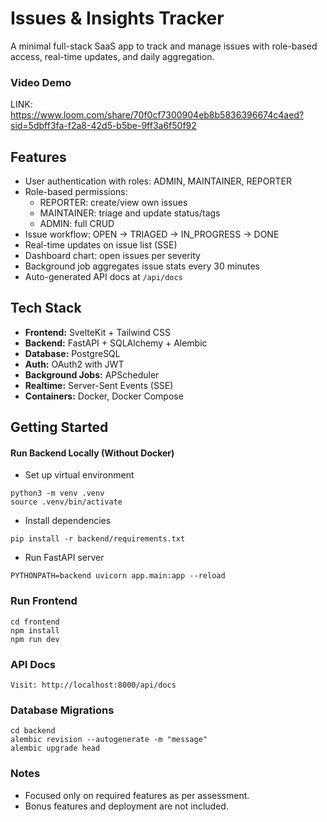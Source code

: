# Issues & Insights Tracker

A minimal full-stack SaaS app to track and manage issues with role-based access, real-time updates, and daily aggregation.

### Video Demo
LINK: https://www.loom.com/share/70f0cf7300904eb8b5836396674c4aed?sid=5dbff3fa-f2a8-42d5-b5be-9ff3a6f50f92

## Features

- User authentication with roles: ADMIN, MAINTAINER, REPORTER
- Role-based permissions:
  - REPORTER: create/view own issues
  - MAINTAINER: triage and update status/tags
  - ADMIN: full CRUD
- Issue workflow: OPEN → TRIAGED → IN_PROGRESS → DONE
- Real-time updates on issue list (SSE)
- Dashboard chart: open issues per severity
- Background job aggregates issue stats every 30 minutes
- Auto-generated API docs at `/api/docs`

## Tech Stack

- **Frontend:** SvelteKit + Tailwind CSS
- **Backend:** FastAPI + SQLAlchemy + Alembic
- **Database:** PostgreSQL
- **Auth:** OAuth2 with JWT
- **Background Jobs:** APScheduler
- **Realtime:** Server-Sent Events (SSE)
- **Containers:** Docker, Docker Compose

## Getting Started

#### Run Backend Locally (Without Docker)

- Set up virtual environment
```
python3 -m venv .venv
source .venv/bin/activate
```

- Install dependencies
```
pip install -r backend/requirements.txt
```

- Run FastAPI server
```
PYTHONPATH=backend uvicorn app.main:app --reload
```

### Run Frontend

```
cd frontend
npm install
npm run dev
```

### API Docs
```
Visit: http://localhost:8000/api/docs
```
### Database Migrations
```
cd backend
alembic revision --autogenerate -m "message"
alembic upgrade head
```
### Notes

- Focused only on required features as per assessment.
- Bonus features and deployment are not included.
